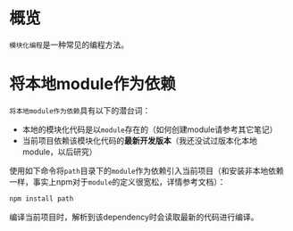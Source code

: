 # 概览

`模块化编程`是一种常见的编程方法。



# 将本地module作为依赖

`将本地module作为依赖`具有以下的潜台词：

- 本地的模块化代码是以`module`存在的（如何创建module请参考其它笔记）
- 当前项目依赖该模块化代码的**最新开发版本**（我还没试过版本化本地module，以后研究）

使用如下命令将`path`目录下的`module`作为依赖引入当前项目（和安装非本地依赖一样，事实上npm对于`module`的定义很宽松，详情参考文档）：

```bash
npm install path
```

编译当前项目时，解析到该dependency时会读取最新的代码进行编译。